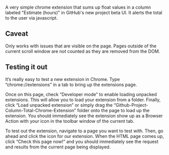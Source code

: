 A very simple chrome extension that sums up float values in a column labeled "Estimate (hours)" in GitHub's new project beta UI. It alerts the total to the user via javascript.

## Caveat

Only works with issues that are visible on the page. Pages outside of the current scroll window are not counted as they are removed from the DOM.

## Testing it out

It’s really easy to test a new extension in Chrome. Type “chrome://extensions” in a tab to bring up the extensions page.

Once on this page, check “Developer mode” to enable loading unpacked extensions. This will allow you to load your extension from a folder. Finally, click “Load unpacked extension” or simply drag the “Github-Project-Column-Total-Chrome-Extension” folder onto the page to load up the extension. You should immediately see the extension show up as a Browser Action with your icon in the toolbar window of the current tab.

To test out the extension, navigate to a page you want to test with. Then, go ahead and click the icon for our extension. When the HTML page comes up, click “Check this page now!” and you should immediately see the request and results from the current page being displayed.

